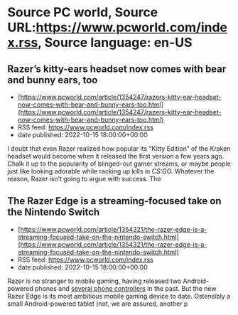 # Source PC world, Source URL:https://www.pcworld.com/index.rss, Source language: en-US

## Razer’s kitty-ears headset now comes with bear and bunny ears, too
 - [https://www.pcworld.com/article/1354247/razers-kitty-ear-headset-now-comes-with-bear-and-bunny-ears-too.html](https://www.pcworld.com/article/1354247/razers-kitty-ear-headset-now-comes-with-bear-and-bunny-ears-too.html)
 - RSS feed: https://www.pcworld.com/index.rss
 - date published: 2022-10-15 18:00:00+00:00

<div id="link_wrapped_content">
<section class="wp-block-bigbite-multi-title"><div class="container"></div></section><p>I doubt that even Razer realized how popular its &ldquo;Kitty Edition&rdquo; of the Kraken headset would become when it released the first version a few years ago. Chalk it up to the popularity of blinged-out gamer streams, or maybe people just like looking adorable while racking up kills in<em> CS:GO.</em> Whatever the reason, Razer isn&rsquo;t going to argue with success. The

## The Razer Edge is a streaming-focused take on the Nintendo Switch
 - [https://www.pcworld.com/article/1354321/the-razer-edge-is-a-streaming-focused-take-on-the-nintendo-switch.html](https://www.pcworld.com/article/1354321/the-razer-edge-is-a-streaming-focused-take-on-the-nintendo-switch.html)
 - RSS feed: https://www.pcworld.com/index.rss
 - date published: 2022-10-15 18:00:00+00:00

<div id="link_wrapped_content">
<section class="wp-block-bigbite-multi-title"><div class="container"></div></section><p>Razer is no stranger to mobile gaming, having released two Android-powered phones and <a href="https://www.pcworld.com/article/540331/540331.html" rel="noreferrer noopener" target="_blank">several phone controllers</a> in the past. But the new Razer Edge is its most ambitious mobile gaming device to date. Ostensibly a small Android-powered tablet (not, we are assured, another p
